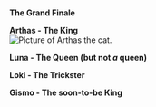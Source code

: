 <p>
<br />
<strong>The Grand Finale</strong>
<br />
</p>
<p>
<strong>Arthas - The King</strong>
<br />
<img src="arthas.jpg" alt="Picture of Arthas the cat." class="responsive"> 
</p>
<p>
<strong>Luna - The Queen (but not <em>a</em> queen)</strong>
<br />
</p>
<p>
<strong>Loki - The Trickster</strong>
<br />
</p>
<p>
<strong>Gismo - The soon-to-be King</strong>
<br />
</p>

